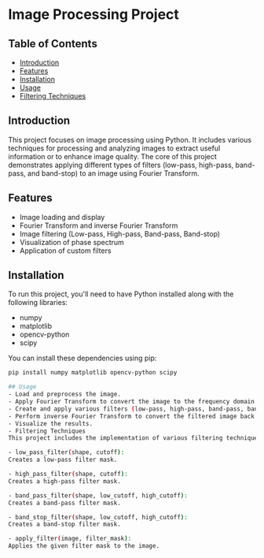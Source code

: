 # Image Processing Project

## Table of Contents
- [Introduction](#introduction)
- [Features](#features)
- [Installation](#installation)
- [Usage](#usage)
- [Filtering Techniques](#filtering-techniques)

## Introduction
This project focuses on image processing using Python. It includes various techniques for processing and analyzing images to extract useful information or to enhance image quality. The core of this project demonstrates applying different types of filters (low-pass, high-pass, band-pass, and band-stop) to an image using Fourier Transform.

## Features
- Image loading and display
- Fourier Transform and inverse Fourier Transform
- Image filtering (Low-pass, High-pass, Band-pass, Band-stop)
- Visualization of phase spectrum
- Application of custom filters

## Installation
To run this project, you'll need to have Python installed along with the following libraries:
- numpy
- matplotlib
- opencv-python
- scipy

You can install these dependencies using pip:
```bash
pip install numpy matplotlib opencv-python scipy

## Usage
- Load and preprocess the image.
- Apply Fourier Transform to convert the image to the frequency domain.
- Create and apply various filters (low-pass, high-pass, band-pass, band-stop).
- Perform inverse Fourier Transform to convert the filtered image back to the spatial domain.
- Visualize the results.
- Filtering Techniques
This project includes the implementation of various filtering techniques using Fourier Transform. Below are the key functions and their descriptions:

- low_pass_filter(shape, cutoff):
Creates a low-pass filter mask.

- high_pass_filter(shape, cutoff):
Creates a high-pass filter mask.

- band_pass_filter(shape, low_cutoff, high_cutoff):
Creates a band-pass filter mask.

- band_stop_filter(shape, low_cutoff, high_cutoff):
Creates a band-stop filter mask.

- apply_filter(image, filter_mask):
Applies the given filter mask to the image.
